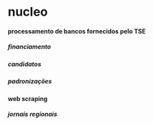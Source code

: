 # nucleo

#### processamento de bancos fornecidos pelo TSE
##### financiamento
##### candidatos
##### padronizações
#### web scraping
##### jornais regionais
